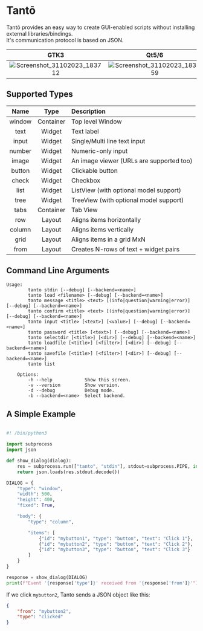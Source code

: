 Tantō
========
Tantō provides an easy way to create GUI-enabled scripts without installing external libraries/bindings.<br>
It's communication protocol is based on JSON.

|GTK3                        | Qt5/6                   |
|:-------------------------:|:-------------------------:|
|![Screenshot_31102023_183712](https://github.com/Dax89/tanto/assets/1503603/a55d832a-4bf3-4143-98f8-8e2907ef0be9)|![Screenshot_31102023_183659](https://github.com/Dax89/tanto/assets/1503603/d5ee36b5-bbd6-4f84-bd28-d07f847525c9)|

Supported Types
-----

|Name                      | Type      | Description             |
:-------------------------:|:---------:|:------------------------|
|window                    | Container | Top level Window        |
|text                      | Widget    | Text label              |
|input                     | Widget    | Single/Multi line text input  |
|number                    | Widget    | Numeric-only input            |
|image                     | Widget    | An image viewer (URLs are supported too)  |
|button                    | Widget    | Clickable button  |
|check                     | Widget    | Checkbox          |
|list                      | Widget    | ListView (with optional model support) |
|tree                      | Widget    | TreeView (with optional model support) |
|tabs                      | Container | Tab View |
|row                       | Layout    | Aligns items horizontally |
|column                    | Layout    | Aligns items vertically |
|grid                      | Layout    | Aligns items in a grid MxN |
|from                      | Layout    | Creates N-rows of text + widget pairs |

Command Line Arguments
-----
```
Usage:
        tanto stdin [--debug] [--backend=<name>]
        tanto load <filename> [--debug] [--backend=<name>]
        tanto message <title> <text> [(info|question|warning|error)] [--debug] [--backend=<name>]
        tanto confirm <title> <text> [(info|question|warning|error)] [--debug] [--backend=<name>]
        tanto input <title> [<text>] [<value>] [--debug] [--backend=<name>]
        tanto password <title> [<text>] [--debug] [--backend=<name>]
        tanto selectdir [<title>] [<dir>] [--debug] [--backend=<name>]
        tanto loadfile [<title>] [<filter>] [<dir>] [--debug] [--backend=<name>]
        tanto savefile [<title>] [<filter>] [<dir>] [--debug] [--backend=<name>]
        tanto list

    Options:
        -h --help            Show this screen.
        -v --version         Show version.
        -d --debug           Debug mode.
        -b --backend=<name>  Select backend.
```


A Simple Example
-----
```python

#! /bin/python3

import subprocess
import json

def show_dialog(dialog):
    res = subprocess.run(["tanto", "stdin"], stdout=subprocess.PIPE, input=json.dumps(dialog).encode())
    return json.loads(res.stdout.decode())

DIALOG = {
    "type": "window",
    "width": 500,
    "height": 400,
    "fixed": True,

    "body": {
        "type": "column",

        "items": [
            {"id": "mybutton1", "type": "button", "text": "Click 1"},
            {"id": "mybutton2", "type": "button", "text": "Click 2"},
            {"id": "mybutton3", "type": "button", "text": "Click 3"}
        ]
    }
}

response = show_dialog(DIALOG)
print(f"Event '{response['type']}' received from '{response['from']}'")
```

If we click `mybutton2`, Tanto sends a JSON object like this:
```json
{
    "from": "mybutton2",
    "type": "clicked"
}
```
